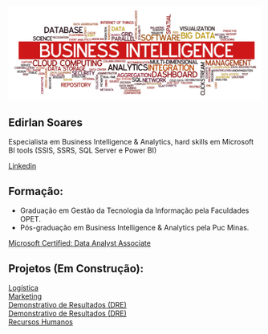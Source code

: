 <p align="center">
  <img src="banner.jpeg" >
</p>

## Edirlan Soares
Especialista em Business Intelligence & Analytics, hard skills em Microsoft BI tools (SSIS, SSRS, SQL Server e Power BI)
<div class="badge-base LI-profile-badge" data-locale="pt_BR" data-size="medium" data-theme="light" data-type="VERTICAL" data-vanity="edirlansoares" data-version="v1"><a class="badge-base__link LI-simple-link" href="https://br.linkedin.com/in/edirlansoares?trk=profile-badge"> Linkedin</a></div>

## Formação:
- Graduação em Gestão da Tecnologia da Informação pela Faculdades OPET.
- Pós-graduação em Business Intelligence & Analytics pela Puc Minas.
<div class="badge-base LI-profile-badge" data-locale="pt_BR" data-size="medium" data-theme="light" data-type="VERTICAL" data-vanity="edirlansoares" data-version="v1"><a class="badge-base__link LI-simple-link" href="https://www.credly.com/badges/53407672-0fa1-440e-a6fe-f77eb939b22c?source=linked_in_profile">Microsoft Certified: Data Analyst Associate</a></div> 


## Projetos (Em Construção):

<div class="badge-base LI-profile-badge" data-locale="pt_BR" data-size="medium" data-theme="light" data-type="VERTICAL" data-vanity="edirlansoares" data-version="v1"><a class="badge-base__link LI-simple-link" href="https://app.powerbi.com/view?r=eyJrIjoiNDc0N2Y3YzQtNGQyNy00MjNjLWJlNzUtMzhhZTc5ZjAxNzUxIiwidCI6ImJjODAwMGFiLTg2MmUtNGFiYS05MWQ5LTFhNzE5MTdmYzJmYSJ9">Logística</a></div>


<div class="badge-base LI-profile-badge" data-locale="pt_BR" data-size="medium" data-theme="light" data-type="VERTICAL" data-vanity="edirlansoares" data-version="v1"><a class="badge-base__link LI-simple-link" href="https://app.powerbi.com/view?r=eyJrIjoiYWVjNTU4MzctNDNjMS00Y2MyLWI4ZjctNTBhYmJlOTU5MDBlIiwidCI6ImJjODAwMGFiLTg2MmUtNGFiYS05MWQ5LTFhNzE5MTdmYzJmYSJ9"> Marketing</a></div>


<div class="badge-base LI-profile-badge" data-locale="pt_BR" data-size="medium" data-theme="light" data-type="VERTICAL" data-vanity="edirlansoares" data-version="v1"><a class="badge-base__link LI-simple-link" href="https://app.powerbi.com/view?r=eyJrIjoiNGQ1YzRmYjQtZTI0Zi00YWZkLWFhMmQtNjUyNzAwZjJiNWRlIiwidCI6ImJjODAwMGFiLTg2MmUtNGFiYS05MWQ5LTFhNzE5MTdmYzJmYSJ9">Demonstrativo de Resultados (DRE)</a></div>

<div class="badge-base LI-profile-badge" data-locale="pt_BR" data-size="medium" data-theme="light" data-type="VERTICAL" data-vanity="edirlansoares" data-version="v1"><a class="badge-base__link LI-simple-link" href="https://app.powerbi.com/view?r=eyJrIjoiNGQ1YzRmYjQtZTI0Zi00YWZkLWFhMmQtNjUyNzAwZjJiNWRlIiwidCI6ImJjODAwMGFiLTg2MmUtNGFiYS05MWQ5LTFhNzE5MTdmYzJmYSJ9">Demonstrativo de Resultados (DRE)</a></div>

<div class="badge-base LI-profile-badge" data-locale="pt_BR" data-size="medium" data-theme="light" data-type="VERTICAL" data-vanity="edirlansoares" data-version="v1"><a class="badge-base__link LI-simple-link" href="https://app.powerbi.com/view?r=eyJrIjoiNDQ3ZjNiNDYtNmEzNy00OTU2LWI4NzItMDk0NzkwMTkxMDEwIiwidCI6ImJjODAwMGFiLTg2MmUtNGFiYS05MWQ5LTFhNzE5MTdmYzJmYSJ9">Recursos Humanos</a></div>














              

